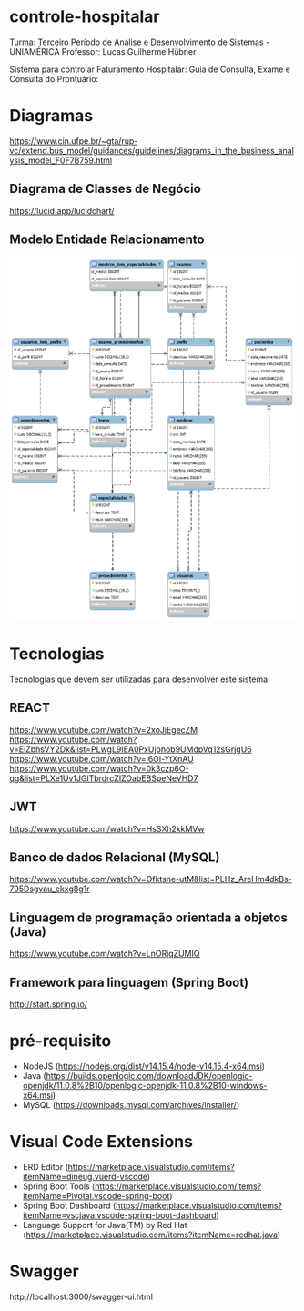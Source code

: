 # controle-hospitalar

Turma: Terceiro Período de Análise e Desenvolvimento de Sistemas - UNIAMÉRICA
Professor: Lucas Guilherme Hübner

Sistema para controlar Faturamento Hospitalar: Guia de Consulta, Exame e Consulta
do Prontuário:

# Diagramas

https://www.cin.ufpe.br/~gta/rup-vc/extend.bus_model/guidances/guidelines/diagrams_in_the_business_analysis_model_F0F7B759.html

## Diagrama de Classes de Negócio

https://lucid.app/lucidchart/

## Modelo Entidade Relacionamento

![](_docs/mysql_model/hospital.png)

# Tecnologias

Tecnologias que devem ser utilizadas para desenvolver este sistema:

## REACT

https://www.youtube.com/watch?v=2xoJjEgecZM
https://www.youtube.com/watch?v=EiZbhsVY2Dk&list=PLwgL9IEA0PxUjbhob9UMdpVq12sGrjgU6
https://www.youtube.com/watch?v=i6Oi-YtXnAU
https://www.youtube.com/watch?v=0k3czp6O-qg&list=PLXe1Uv1JGlTbrdrcZIZOabEBSpeNeVHD7

## JWT

https://www.youtube.com/watch?v=HsSXh2kkMVw

## Banco de dados Relacional (MySQL)

https://www.youtube.com/watch?v=Ofktsne-utM&list=PLHz_AreHm4dkBs-795Dsgvau_ekxg8g1r

## Linguagem de programação orientada a objetos (Java)

https://www.youtube.com/watch?v=LnORjqZUMIQ

## Framework para linguagem (Spring Boot)

http://start.spring.io/

# pré-requisito

* NodeJS (https://nodejs.org/dist/v14.15.4/node-v14.15.4-x64.msi)
* Java (https://builds.openlogic.com/downloadJDK/openlogic-openjdk/11.0.8%2B10/openlogic-openjdk-11.0.8%2B10-windows-x64.msi)
* MySQL (https://downloads.mysql.com/archives/installer/)

# Visual Code Extensions

* ERD Editor (https://marketplace.visualstudio.com/items?itemName=dineug.vuerd-vscode)
* Spring Boot Tools (https://marketplace.visualstudio.com/items?itemName=Pivotal.vscode-spring-boot)
* Spring Boot Dashboard (https://marketplace.visualstudio.com/items?itemName=vscjava.vscode-spring-boot-dashboard)
* Language Support for Java(TM) by Red Hat (https://marketplace.visualstudio.com/items?itemName=redhat.java)

# Swagger

http://localhost:3000/swagger-ui.html

